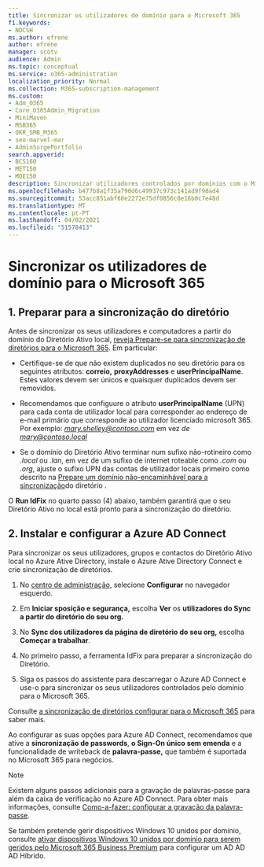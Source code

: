 ```yaml
---
title: Sincronizar os utilizadores de domínio para o Microsoft 365
f1.keywords:
- NOCSH
ms.author: efrene
author: efrene
manager: scotv
audience: Admin
ms.topic: conceptual
ms.service: o365-administration
localization_priority: Normal
ms.collection: M365-subscription-management
ms.custom:
- Adm_O365
- Core_O365Admin_Migration
- MiniMaven
- MSB365
- OKR_SMB_M365
- seo-marvel-mar
- AdminSurgePortfolio
search.appverid:
- BCS160
- MET150
- MOE150
description: Sincronizar utilizadores controlados por domínios com o Microsoft 365 para o negócio.
ms.openlocfilehash: b477b8a1f35a790d6c49937c973c141ad9f90ad4
ms.sourcegitcommit: 53acc851abf68e2272e75df0856c0e16b0c7e48d
ms.translationtype: MT
ms.contentlocale: pt-PT
ms.lasthandoff: 04/02/2021
ms.locfileid: "51578413"
---
```

# <a name="synchronize-domain-users-to-microsoft-365"></a>Sincronizar os utilizadores de domínio para o Microsoft 365

## <a name="1-prepare-for-directory-synchronization"></a>1. Preparar para a sincronização do diretório 

Antes de sincronizar os seus utilizadores e computadores a partir do domínio do Diretório Ativo local, [reveja Prepare-se para sincronização de diretórios para o Microsoft 365](../enterprise/prepare-for-directory-synchronization.md). Em particular:

   - Certifique-se de que não existem duplicados no seu diretório para os seguintes atributos: **correio,** **proxyAddresses** e **userPrincipalName**. Estes valores devem ser únicos e quaisquer duplicados devem ser removidos.
   
   - Recomendamos que configuure o atributo **userPrincipalName** (UPN) para cada conta de utilizador local para corresponder ao endereço de e-mail primário que corresponde ao utilizador licenciado microsoft 365. Por exemplo: *mary.shelley@contoso.com* em vez *de mary@contoso.local*
   
   - Se o domínio do Diretório Ativo terminar num sufixo não-rotineiro como *.local* ou *.lan*, em vez de um sufixo de internet roteable como *.com* ou *.org*, ajuste o sufixo UPN das contas de utilizador locais primeiro como descrito na [Prepare um domínio não-encaminhável para a sincronização](../enterprise/prepare-a-non-routable-domain-for-directory-synchronization.md)do diretório . 

O **Run IdFix** no quarto passo (4) abaixo, também garantirá que o seu Diretório Ativo no local está pronto para a sincronização do diretório.

## <a name="2-install-and-configure-azure-ad-connect"></a>2. Instalar e configurar a Azure AD Connect

Para sincronizar os seus utilizadores, grupos e contactos do Diretório Ativo local no Azure Ative Directory, instale o Azure Ative Directory Connect e crie sincronização de diretórios. 

 1. No [centro de administração](https://go.microsoft.com/fwlink/p/?linkid=2024339), selecione **Configurar** no navegador esquerdo.

 2. Em **Iniciar sposição e segurança,** escolha **Ver** os **utilizadores do Sync a partir do diretório do seu org.**

 3. No **Sync dos utilizadores da página de diretório do seu org,** escolha **Começar a trabalhar**.

 4. No primeiro passo, a ferramenta IdFix para preparar a sincronização do Diretório.

 5. Siga os passos do assistente para descarregar o Azure AD Connect e use-o para sincronizar os seus utilizadores controlados pelo domínio para o Microsoft 365.


Consulte [a sincronização de diretórios configurar para o Microsoft 365](../enterprise/set-up-directory-synchronization.md) para saber mais.

Ao configurar as suas opções para Azure AD Connect, recomendamos que ative a **sincronização de passwords**, **o Sign-On único sem emenda** e a funcionalidade de writeback de **palavra-passe,** que também é suportada no Microsoft 365 para negócios.

> [!NOTE]
> Existem alguns passos adicionais para a gravação de palavras-passe para além da caixa de verificação no Azure AD Connect. Para obter mais informações, consulte [Como-a-fazer: configurar a gravação da palavra-passe](/azure/active-directory/authentication/howto-sspr-writeback). 

Se também pretende gerir dispositivos Windows 10 unidos por domínio, consulte [ativar dispositivos Windows 10 unidos por domínio para serem geridos pelo Microsoft 365 Business Premium](manage-windows-devices.md) para configurar um AD AD AD Híbrido.
